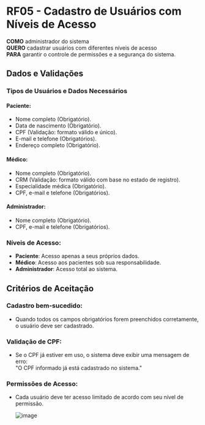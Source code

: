 # RF05 - Cadastro de Usuários com Níveis de Acesso

**COMO** administrador do sistema  
**QUERO** cadastrar usuários com diferentes níveis de acesso  
**PARA** garantir o controle de permissões e a segurança do sistema.

## Dados e Validações

### Tipos de Usuários e Dados Necessários

#### **Paciente**:
- Nome completo (Obrigatório).
- Data de nascimento (Obrigatório).
- CPF (Validação: formato válido e único).
- E-mail e telefone (Obrigatórios).
- Endereço completo (Obrigatório).

#### **Médico**:
- Nome completo (Obrigatório).
- CRM (Validação: formato válido com base no estado de registro).
- Especialidade médica (Obrigatório).
- CPF, e-mail e telefone (Obrigatórios).

#### **Administrador**:
- Nome completo (Obrigatório).
- CPF, e-mail e telefone (Obrigatórios).

### Níveis de Acesso:
- **Paciente**: Acesso apenas a seus próprios dados.
- **Médico**: Acesso aos pacientes sob sua responsabilidade.
- **Administrador**: Acesso total ao sistema.

## Critérios de Aceitação

### Cadastro bem-sucedido:
- Quando todos os campos obrigatórios forem preenchidos corretamente, o usuário deve ser cadastrado.

### Validação de CPF:
- Se o CPF já estiver em uso, o sistema deve exibir uma mensagem de erro:  
  "O CPF informado já está cadastrado no sistema."

### Permissões de Acesso:
- Cada usuário deve ter acesso limitado de acordo com seu nível de permissão.

  ![image](https://github.com/user-attachments/assets/e62bc2fe-5e10-4ef4-bd28-25d4126d18e6)


